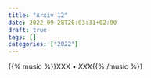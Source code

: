 ```yaml
---
title: "Arxiv 12"
date: 2022-09-28T20:03:31+02:00
draft: true
tags: []
categories: ["2022"]
---
```



{{% music %}}XXX • _XXX_{{% /music %}}
